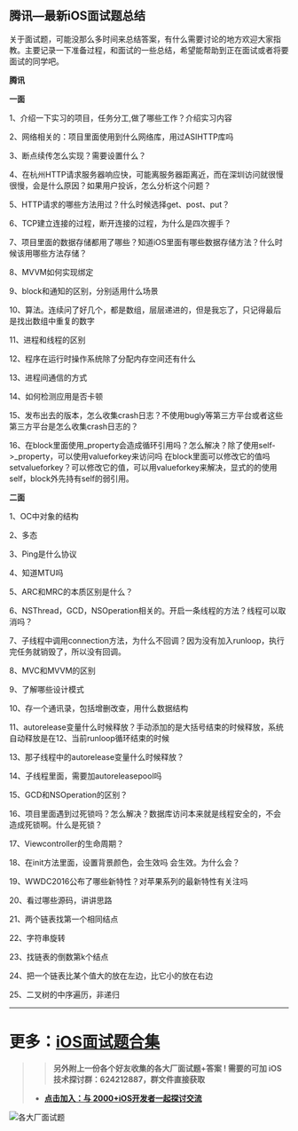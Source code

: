 ## 腾讯—最新iOS面试题总结

关于面试题，可能没那么多时间来总结答案，有什么需要讨论的地方欢迎大家指教。主要记录一下准备过程，和面试的一些总结，希望能帮助到正在面试或者将要面试的同学吧。

**腾讯**

**一面**

1、介绍一下实习的项目，任务分工,做了哪些工作？介绍实习内容

2、网络相关的：项目里面使用到什么网络库，用过ASIHTTP库吗

3、断点续传怎么实现？需要设置什么？

4、在杭州HTTP请求服务器响应快，可能离服务器距离近，而在深圳访问就很慢很慢，会是什么原因？如果用户投诉，怎么分析这个问题？

5、HTTP请求的哪些方法用过？什么时候选择get、post、put？

6、TCP建立连接的过程，断开连接的过程，为什么是四次握手？

7、项目里面的数据存储都用了哪些？知道iOS里面有哪些数据存储方法？什么时候该用哪些方法存储？

8、MVVM如何实现绑定

9、block和通知的区别，分别适用什么场景

10、算法。连续问了好几个，都是数组，层层递进的，但是我忘了，只记得最后是找出数组中重复的数字

11、进程和线程的区别

12、程序在运行时操作系统除了分配内存空间还有什么

13、进程间通信的方式

14、如何检测应用是否卡顿

15、发布出去的版本，怎么收集crash日志？不使用bugly等第三方平台或者这些第三方平台是怎么收集crash日志的？

16、在block里面使用_property会造成循环引用吗？怎么解决？除了使用self->_property，可以使用valueforkey来访问吗  在block里面可以修改它的值吗setvalueforkey？可以修改它的值，可以用valueforkey来解决，显式的的使用self，block外先持有self的弱引用。

**二面**

1、OC中对象的结构

2、多态

3、Ping是什么协议

4、知道MTU吗

5、ARC和MRC的本质区别是什么？

6、NSThread，GCD，NSOperation相关的。开启一条线程的方法？线程可以取消吗？

7、子线程中调用connection方法，为什么不回调？因为没有加入runloop，执行完任务就销毁了，所以没有回调。

8、MVC和MVVM的区别

9、了解哪些设计模式

10、存一个通讯录，包括增删改查，用什么数据结构

11、autorelease变量什么时候释放？手动添加的是大括号结束的时候释放，系统自动释放是在12、当前runloop循环结束的时候

13、那子线程中的autorelease变量什么时候释放？

14、子线程里面，需要加autoreleasepool吗

15、GCD和NSOperation的区别？

16、项目里面遇到过死锁吗？怎么解决？数据库访问本来就是线程安全的，不会造成死锁啊。什么是死锁？

17、Viewcontroller的生命周期？

18、在init方法里面，设置背景颜色，会生效吗 会生效。为什么会？

19、WWDC2016公布了哪些新特性？对苹果系列的最新特性有关注吗

20、看过哪些源码，讲讲思路

21、两个链表找第一个相同结点

22、字符串旋转

23、找链表的倒数第k个结点

24、把一个链表比某个值大的放在左边，比它小的放在右边

25、二叉树的中序遍历，非递归

* * *
# **更多：[iOS面试题合集](https://www.jianshu.com/p/e709fde38de3)**

>>**另外附上一份各个好友收集的各大厂面试题+答案 ! 需要的可加 iOS技术探讨群：624212887，群文件直接获取**
>* **[点击加入：与 2000+iOS开发者一起探讨交流](https://jq.qq.com/?_wv=1027&k=58aouvq)**

![各大厂面试题](https://upload-images.jianshu.io/upload_images/13277235-4aa00134c7b2dbdb.png?imageMogr2/auto-orient/strip%7CimageView2/2/w/1240)
